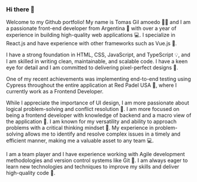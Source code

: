 ### Hi there 👋

Welcome to my Github portfolio! My name is Tomas Gil amoedo 👨‍💻 and I am a passionate front-end developer from Argentina 🚀 with over a year of experience in building high-quality web applications 💻. I specialize in React.js and have experience with other frameworks such as Vue.js 🎨.

I have a strong foundation in HTML, CSS, JavaScript, and TypeScript 💡, and I am skilled in writing clean, maintainable, and scalable code. I have a keen eye for detail and I am committed to delivering pixel-perfect designs 🧐.

One of my recent achievements was implementing end-to-end testing using Cypress throughout the entire application at Red Padel USA 🔎, where I currently work as a Frontend Developer.

While I appreciate the importance of UI design, I am more passionate about logical problem-solving and conflict resolution 🤔. I am more focused on being a frontend developer with knowledge of backend and a macro view of the application 🤝. I am known for my versatility and ability to approach problems with a critical thinking mindset 🚀. My experience in problem-solving allows me to identify and resolve complex issues in a timely and efficient manner, making me a valuable asset to any team 💻.

I am a team player and I have experience working with Agile development methodologies and version control systems like Git 🔎. I am always eager to learn new technologies and techniques to improve my skills and deliver high-quality code 🔎.
